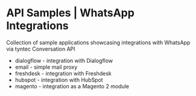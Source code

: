 # API Samples | WhatsApp Integrations

Collection of sample applications showcasing integrations with WhatsApp via tyntec Conversation API

- dialogflow - integration with Dialogflow
- email - simple mail proxy
- freshdesk - integration with Freshdesk
- hubspot - integration with HubSpot
- magento - integration as a Magento 2 module
